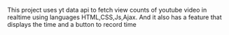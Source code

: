 This project uses yt data api to fetch view counts of youtube video in realtime using languages HTML,CSS,Js,Ajax.
And it also has a feature that displays the time and a button to record time 
